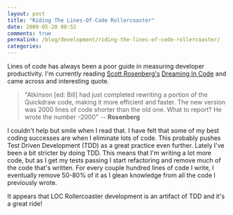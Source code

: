 ```yaml
---
layout: post
title: "Riding The Lines-Of-Code Rollercoaster"
date: 2009-05-20 08:52
comments: true
permalink: /blog/development/riding-the-lines-of-code-rollercoaster/
categories: 
---
```


Lines of code has always been a poor guide in measuring developer productivity. I'm currently reading [Scott Rosenberg's](http://en.wikipedia.org/wiki/Scott_Rosenberg_\(journalist\)) [Dreaming In Code](http://www.dreamingincode.com/) and came across and interesting quote.

>   "Atkinson [ed: Bill] had just completed rewriting a portion of the Quickdraw code, making it more efficient and faster. The new version was 2000 lines of code shorter than the old one. What to report? He wrote the number -2000" -- **Rosenberg**

I couldn't help but smile when I read that. I have felt that some of my best coding successes are when I eliminate lots of code. This probably pushes Test Driven Development (TDD) as a great practice even further. Lately I've been a bit stricter by doing TDD. This means that I'm writing a lot more code, but as I get my tests passing I start refactoring and remove much of the code that's written. For every couple hundred lines of code I write, I eventually remove 50-80% of it as I glean knowledge from all the code I previously wrote.

It appears that LOC Rollercoaster development is an artifact of TDD and it's a great ride!

